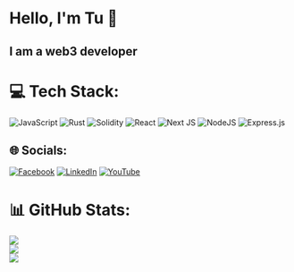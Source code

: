 # Hello, I'm Tu 👋

## I am a web3 developer

# 💻 Tech Stack:
![JavaScript](https://img.shields.io/badge/javascript-%23323330.svg?style=for-the-badge&logo=javascript&logoColor=%23F7DF1E) ![Rust](https://img.shields.io/badge/rust-%23000000.svg?style=for-the-badge&logo=rust&logoColor=white) ![Solidity](https://img.shields.io/badge/Solidity-%23363636.svg?style=for-the-badge&logo=solidity&logoColor=white) ![React](https://img.shields.io/badge/react-%2320232a.svg?style=for-the-badge&logo=react&logoColor=%2361DAFB) ![Next JS](https://img.shields.io/badge/Next-black?style=for-the-badge&logo=next.js&logoColor=white) ![NodeJS](https://img.shields.io/badge/node.js-6DA55F?style=for-the-badge&logo=node.js&logoColor=white) ![Express.js](https://img.shields.io/badge/express.js-%23404d59.svg?style=for-the-badge&logo=express&logoColor=%2361DAFB)
     
## 🌐 Socials:
[![Facebook](https://img.shields.io/badge/Facebook-%231877F2.svg?logo=Facebook&logoColor=white)]([https://facebook.com/abc](https://www.facebook.com/profile.php?id=100009679218471)) [![LinkedIn](https://img.shields.io/badge/LinkedIn-%230077B5.svg?logo=linkedin&logoColor=white)]((https://www.linkedin.com/in/tu-le-web3/)) [![YouTube](https://img.shields.io/badge/YouTube-%23FF0000.svg?logo=YouTube&logoColor=white)](https://www.youtube.com/@tuleWeb3) 

# 📊 GitHub Stats:
![](https://github-readme-stats.vercel.app/api?username=tule24&theme=dark&hide_border=false&include_all_commits=true&count_private=true)<br/>
![](https://github-readme-streak-stats.herokuapp.com/?user=tule24&theme=dark&hide_border=false)<br/>
![](https://github-readme-stats.vercel.app/api/top-langs/?username=tule24&theme=dark&hide_border=false&include_all_commits=true&count_private=true&layout=compact)
